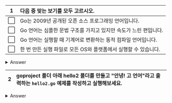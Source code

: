 1 | 다음 중 맞는 보기를 모두 고르시오.
:--:|:--
⬜ | Go는 2009년 공개된 오픈 소스 프로그래밍 언어입니다.
⬜ | Go 언어는 심플한 문법 구조를 가지고 있지만 속도가 느린 편입니다.
⬜ | Go 언어는 실행할 때 기계어로 변환하는 동적 컴파일 언어입니다.
⬜ | 한 번 만든 실행 파일로 모든 OS와 플랫폼에서 실행할 수 있습니다.

<details>
<summary> Answer </summary>

1 | 다음 중 맞는 보기를 모두 고르시오.
:--:|:--
✅ | Go는 2009년 공개된 오픈 소스 프로그래밍 언어입니다.
⬜ | Go 언어는 심플한 문법 구조를 가지고 있지만 속도가 느린 편입니다.
⬜ | Go 언어는 실행할 때 기계어로 변환하는 동적 컴파일 언어입니다.
⬜ | 한 번 만든 실행 파일로 모든 OS와 플랫폼에서 실행할 수 있습니다.

> Go 언어는 매우 빠릅니다.  
> Go 언어는 미리 기계어로 전환하는 빌드 과정을 거치는 정적 컴파일 언어입니다.  
> 실행 파일은 각 OS와 아키텍처에 따라 다르게 만들어줘야 합니다.

</details>

2 | goproject 폴더 아래 hello2 폴더를 만들고 "안녕! 고 언어"라고 출력하는 `hello2.go` 예제를 작성하고 실행해보세요.
:--:|:--

<details>
<summary> Answer </summary>

```go
// hello2.go
package main

import "fmt"

func main() {
	fmt.Println("안녕! 고 언어")
}
```

[`hello2.go`](./hello2/hello2.go)

</details>
